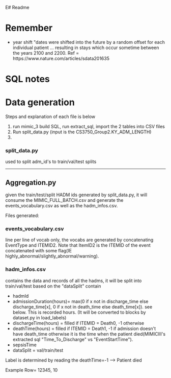 E# Readme


<h1> Remember </h1>
<ul>

<li> year shift "dates were shifted into the future by a random offset for each individual patient ... resulting in stays which occur sometime between the years 2100 and 2200. Ref = https://www.nature.com/articles/sdata201635 </li>

</ul>



<h1> SQL notes </h1>



<h1> Data generation</h1>

Steps and explanation of each file is below

1. run mimic_3 build SQL, run extract_sql, import the 2 tables into CSV files
2. Run split_data.py (input is the CS3750_Group2.KY_ADM_LENGTH)
3. 



<h3> split_data.py </h3>
used to split adm_id's to train/val/test splits


<hr> </hr>


<h2> Aggregation.py </h2>


given the train/test/split HADM ids generated by split_data.py, it will consume the MIMIC_FULL_BATCH.csv and generate the events_vocabulary.csv as well as the hadm_infos.csv.


Files generated:


<h3> events_vocabulary.csv </h3>
line per line of vocab only, the vocabs are generated by concatenating EventType and ITEMID2.
Note that ItemID2 is the ITEMID of the event concatenated with some flag(IE highly_abnormal/slightly_abnormal/warning).


<h3> hadm_infos.csv </h3>
contains the data and records of all the hadms, it will be split into train/val/test based on the "dataSplit" contain

- hadmId
- admissionDuration(hours)= max(0 if x not in discharge_time else discharge_time[x], 0 if x not in death_time else death_time[x]). see below. This is recorded hours. (It will be converted to blocks by dataset.py in load_labels)
- dischargeTime(hours) = filled if ITEMID = Death0, -1 otherwise
- deathTime(hours) = filled if ITEMID = Death1, -1 if admission doesn't have death_time otherwise it is the time when the patient died(MIMICIII's extracted sql "Time_To_Discharge" vs "EventStartTime").
- sepsisTime
- dataSplit = val/train/test

Label is determined by reading the deathTime=-1 --> Patient died

Example Row= 
12345, 10





